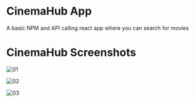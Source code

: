# CinemaHub App

A basic NPM and API calling react app where you can search for movies

# CinemaHub Screenshots


![01](https://user-images.githubusercontent.com/76132275/179343190-509a02db-0143-4496-b60f-2e58f68ee28c.png)



![02](https://user-images.githubusercontent.com/76132275/179343252-932d760d-8c7b-4652-9e3d-1af50c2ea241.png)

![03](https://user-images.githubusercontent.com/76132275/179343256-4adf4182-a622-4207-9de0-23cd80f0991b.png)
